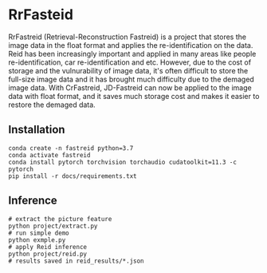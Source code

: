 # RrFasteid
RrFastreid (Retrieval-Reconstruction Fastreid) is a project that stores the image data in the float format and applies the re-identification on the data. Reid has been increasingly important and applied in many areas like people re-identification, car re-identification and etc. However, due to the cost of storage and the vulnurability of image data, it's often difficult to store the full-size image data and it has brought much difficulty due to the demaged image data. With CrFastreid, JD-Fastreid can now be applied to the image data with float format, and it saves much storage cost and makes it easier to restore the demaged data.
## Installation
```
conda create -n fastreid python=3.7
conda activate fastreid
conda install pytorch torchvision torchaudio cudatoolkit=11.3 -c pytorch
pip install -r docs/requirements.txt
```
## Inference
```shell
# extract the picture feature
python project/extract.py
# run simple demo
python exmple.py
# apply Reid inference
python project/reid.py
# results saved in reid_results/*.json
```
